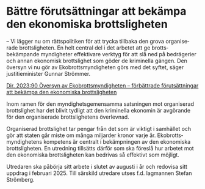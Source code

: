 # Bättre förutsättningar att bekämpa den ekonomiska brottsligheten

– Vi lägger nu om rätts­politiken för att trycka tillbaka den grova organise­rade brotts­ligheten. En helt central del i det arbetet att ge brotts­bekämpande myndig­heter effektivare verktyg för att slå ned på bedrägerier och annan ekonomisk brotts­lighet som göder de kriminella gängen. Den översyn vi nu gör av Ekobrotts­myndigheten görs med det syftet, säger justitieminister Gunnar Strömmer.

[Dir. 2023:90 Översyn av Ekobrotts­myndigheten – förbättrade förutsätt­ningar att bekämpa den ekono­miska brotts­ligheten](/rattsliga-dokument/kommittedirektiv/2023/06/dir.-202390 "Dir. 2023:90")

Inom ramen för den myndighets­gemensamma satsningen mot organiserad brottslighet har det blivit tydligt att den kriminella ekonomin är avgörande för den organi­serade brottslig­hetens överlevnad.

Organiserad brottslighet tar pengar från det som är viktigt i samhället och gör att staten går miste om många miljarder kronor varje år. Ekobrotts­myndighetens kompetens är centralt i bekämp­ningen av den ekono­miska brotts­ligheten. En utredning tillsätts därför som ska föreslå hur arbetet mot den ekonomiska brotts­ligheten kan bedrivas så effektivt som möjligt.

Utredaren ska påbörja sitt arbete i slutet av augusti i år och redovisa sitt uppdrag i februari 2025. Till särskild utredare utses f.d. lagmannen Stefan Strömberg.
